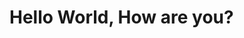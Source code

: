 <html>
<head>
<title> This is sample page </title>
</head>
<body>
<h1> Hello World, How are you? </h1>
</body>
</html>
